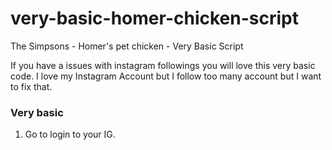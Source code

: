 # very-basic-homer-chicken-script
The Simpsons - Homer's pet chicken - Very Basic Script

If you have a issues with instagram followings you will love this very basic code.
I love my Instagram Account but I follow too many account but I want to fix that.

### Very basic

1. Go to login to your IG.


